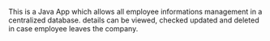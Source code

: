 This is a Java App which  allows  all employee informations management  in a centralized database.
details can be viewed, checked updated and deleted in case employee leaves the company.
